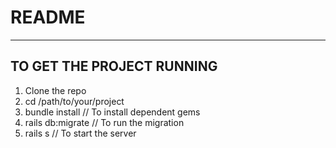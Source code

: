 # README
---------------------------
TO GET THE PROJECT RUNNING
---------------------------
1. Clone the repo
2. cd /path/to/your/project
3. bundle install // To install dependent gems
4. rails db:migrate // To run the migration
5. rails s // To start the server
